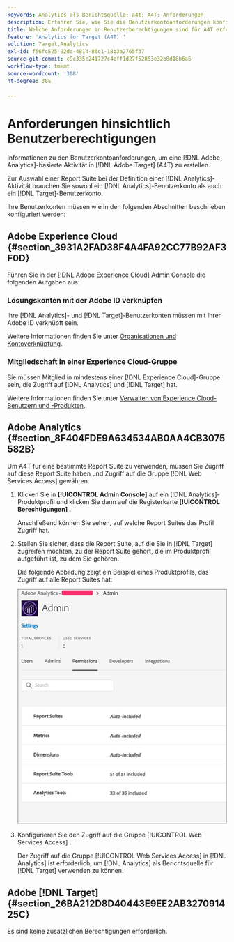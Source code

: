 ```yaml
---
keywords: Analytics als Berichtsquelle; a4t; A4T; Anforderungen
description: Erfahren Sie, wie Sie die Benutzerkontoanforderungen konfigurieren, die zum Erstellen einer Adobe Analytics-basierten Aktivität in Adobe [!DNL Target] using Analytics for [!DNL Target] (A4T) erforderlich sind.
title: Welche Anforderungen an Benutzerberechtigungen sind für A4T erforderlich?
feature: 'Analytics for Target (A4T) '
solution: Target,Analytics
exl-id: f56fc525-92da-4814-86c1-18b3a2765f37
source-git-commit: c9c335c241727c4eff1d27f52853e32b8d18b6a5
workflow-type: tm+mt
source-wordcount: '308'
ht-degree: 36%

---
```


# Anforderungen hinsichtlich Benutzerberechtigungen

Informationen zu den Benutzerkontoanforderungen, um eine [!DNL Adobe Analytics]-basierte Aktivität in [!DNL Adobe Target] (A4T) zu erstellen.

Zur Auswahl einer Report Suite bei der Definition einer [!DNL Analytics]-Aktivität brauchen Sie sowohl ein [!DNL Analytics]-Benutzerkonto als auch ein [!DNL Target]-Benutzerkonto.

Ihre Benutzerkonten müssen wie in den folgenden Abschnitten beschrieben konfiguriert werden:

## Adobe Experience Cloud {#section_3931A2FAD38F4A4FA92CC77B92AF3F0D}

Führen Sie in der [!DNL Adobe Experience Cloud] [Admin Console](https://adminconsole.adobe.com) die folgenden Aufgaben aus:

### Lösungskonten mit der Adobe ID verknüpfen

Ihre [!DNL Analytics]- und [!DNL Target]-Benutzerkonten müssen mit Ihrer Adobe ID verknüpft sein.

Weitere Informationen finden Sie unter [Organisationen und Kontoverknüpfung](https://experienceleague.adobe.com/docs/core-services/interface/administration/organizations.html?lang=en).

### Mitgliedschaft in einer Experience Cloud-Gruppe

Sie müssen Mitglied in mindestens einer [!DNL Experience Cloud]-Gruppe sein, die Zugriff auf [!DNL Analytics] und [!DNL Target] hat.

Weitere Informationen finden Sie unter [Verwalten von Experience Cloud-Benutzern und -Produkten](https://experienceleague.adobe.com/docs/core-services/interface/manage-users-and-products/admin-getting-started.html).

## Adobe Analytics {#section_8F404FDE9A634534AB0AA4CB3075582B}

Um A4T für eine bestimmte Report Suite zu verwenden, müssen Sie Zugriff auf diese Report Suite haben und Zugriff auf die Gruppe [!DNL Web Services Access] gewähren.

1. Klicken Sie in **[!UICONTROL Admin Console]** auf ein [!DNL Analytics]-Produktprofil und klicken Sie dann auf die Registerkarte **[!UICONTROL Berechtigungen]** .

   Anschließend können Sie sehen, auf welche Report Suites das Profil Zugriff hat.

1. Stellen Sie sicher, dass die Report Suite, auf die Sie in [!DNL Target] zugreifen möchten, zu der Report Suite gehört, die im Produktprofil aufgeführt ist, zu dem Sie gehören.

   Die folgende Abbildung zeigt ein Beispiel eines Produktprofils, das Zugriff auf alle Report Suites hat:

   ![Registerkarte &quot;Admin Console Permission&quot;](/help/c-integrating-target-with-mac/a4t/assets/permissions-tab.png)

1. Konfigurieren Sie den Zugriff auf die Gruppe [!UICONTROL Web Services Access] .

   Der Zugriff auf die Gruppe [!UICONTROL Web Services Access] in [!DNL Analytics] ist erforderlich, um [!DNL Analytics] als Berichtsquelle für [!DNL Target] verwenden zu können.


## Adobe [!DNL Target] {#section_26BA212D8D40443E9EE2AB327091425C}

Es sind keine zusätzlichen Berechtigungen erforderlich.
